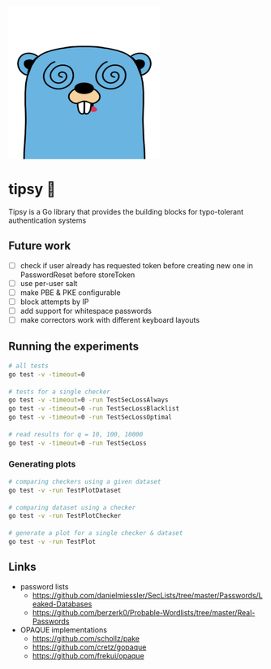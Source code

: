 <img src="static/images/gopher.png" alt="tipsy gopher" width="300" height="300"/>

# tipsy 🍻

Tipsy is a Go library that provides the building blocks for typo-tolerant authentication systems

## Future work

- [ ] check if user already has requested token before creating new one in PasswordReset before storeToken
- [ ] use per-user salt
- [ ] make PBE & PKE configurable
- [ ] block attempts by IP
- [ ] add support for whitespace passwords
- [ ] make correctors work with different keyboard layouts

## Running the experiments
```bash
# all tests
go test -v -timeout=0

# tests for a single checker
go test -v -timeout=0 -run TestSecLossAlways
go test -v -timeout=0 -run TestSecLossBlacklist
go test -v -timeout=0 -run TestSecLossOptimal

# read results for q = 10, 100, 10000
go test -v -timeout=0 -run TestSecLoss
```

### Generating plots
```bash
# comparing checkers using a given dataset
go test -v -run TestPlotDataset

# comparing dataset using a checker
go test -v -run TestPlotChecker

# generate a plot for a single checker & dataset
go test -v -run TestPlot
```


## Links
* password lists
    * https://github.com/danielmiessler/SecLists/tree/master/Passwords/Leaked-Databases
    * https://github.com/berzerk0/Probable-Wordlists/tree/master/Real-Passwords
* OPAQUE implementations
    * https://github.com/schollz/pake
    * https://github.com/cretz/gopaque
    * https://github.com/frekui/opaque